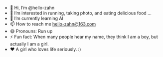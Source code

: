 - 👋 Hi, I’m @hello-zahn
- 👀 I’m interested in running, taking photo, and eating delicious food ...
- 🌱 I’m currently learning AI
- 📫 How to reach me hello-zahn@163.com
- 😄 Pronouns: Run up
- ⚡ Fun fact: When many people hear my name, they think I am a boy, but actually I am a girl.
- ❤️ A girl who loves life seriously. :)

<!---
hello-zahn/hello-zahn is a ✨ special ✨ repository because its `README.md` (this file) appears on your GitHub profile.
You can click the Preview link to take a look at your changes.
--->
